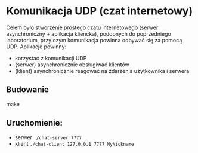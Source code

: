 # Komunikacja UDP (czat internetowy)

Celem było stworzenie prostego czatu internetowego (serwer asynchroniczny + aplikacja kliencka),
podobnych do poprzedniego laboratorium, przy czym komunikacja powinna odbywać się za pomocą UDP. 
Aplikacje powinny:
- korzystać z komunikacji UDP
- (serwer) asynchronicznie obsługiwać klientów
- (klient) asynchronicznie reagować na zdarzenia użytkownika i serwera

## Budowanie
make

## Uruchomienie:
- serwer `./chat-server 7777`
- klient `./chat-client 127.0.0.1 7777 MyNickname`
